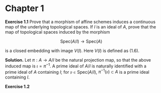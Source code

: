 # Chapter 1

**Exercise 1.1** Prove that a morphism of affine schemes induces a continuous map of
the underlying topological spaces. If $I$ is an ideal of $A$, prove that the map
of topological spaces induced by the morphism

$$
\mathrm{Spec}(A/I) \to \mathrm{Spec}(A)
$$

is a closed embedding with image $V(I)$. Here $V(I)$ is defined as (1.6).

**Solution.**
Let $\pi: A \to A/I$ be the natural projection map, so that the above induced map is $\iota = \pi^{-1}$.
A prime ideal of $A/I$ is naturally identified with a prime ideal of $A$ containing $I$; for $\mathfrak{p} \in \mathrm{Spec}(A/I)$, $\pi^{-1}(\mathfrak{p}) \subset A$ is a prime ideal containing $I$.



**Exercise 1.2**
